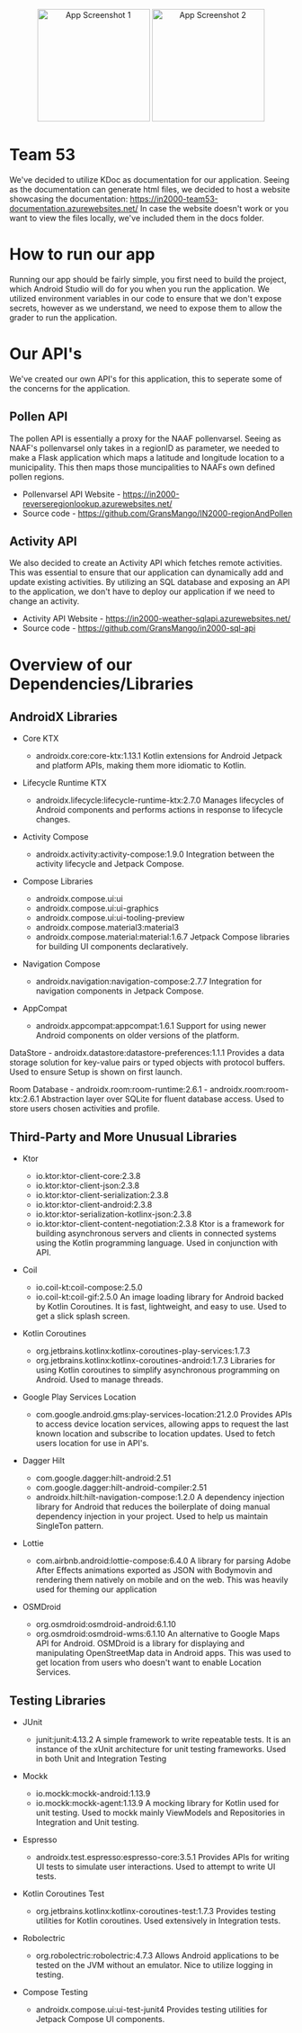 <p align="center">
  <img src="https://github.com/GransMango/Weather-to-run/assets/78266855/c278fb2a-375d-4471-922a-a850a2ae4908" alt="App Screenshot 1" width="200"/>
  <img src="https://github.com/GransMango/Weather-to-run/assets/78266855/ad23a47a-76e4-4b0e-bc3f-44850f81f63d" alt="App Screenshot 2" width="200"/>
</p>

# Team 53
We've decided to utilize KDoc as documentation for our application.
Seeing as the documentation can generate html files, we decided to host a website showcasing the documentation: https://in2000-team53-documentation.azurewebsites.net/
In case the website doesn't work or you want to view the files locally, we've included them in the docs folder.

# How to run our app
Running our app should be fairly simple, you first need to build the project, which Android Studio will do for you when you run the application.
We utilized environment variables in our code to ensure that we don't expose secrets, however as we understand, we need to expose them to allow the grader to run the application.

# Our API's
We've created our own API's for this application, this to seperate some of the concerns for the application.

## Pollen API
The pollen API is essentially a proxy for the NAAF pollenvarsel.
Seeing as NAAF's pollenvarsel only takes in a regionID as parameter, we needed to make a Flask application which maps a latitude and longitude location to a municipality. 
This then maps those muncipalities to NAAFs own defined pollen regions.

 - Pollenvarsel API Website - https://in2000-reverseregionlookup.azurewebsites.net/
 - Source code - https://github.com/GransMango/IN2000-regionAndPollen

## Activity API
We also decided to create an Activity API which fetches remote activities. 
This was essential to ensure that our application can dynamically add and update existing activities.
By utilizing an SQL database and exposing an API to the application, we don't have to deploy our application if we need to change an activity.

 - Activity API Website - https://in2000-weather-sqlapi.azurewebsites.net/
 - Source code - https://github.com/GransMango/in2000-sql-api

# Overview of our Dependencies/Libraries

## AndroidX Libraries

- Core KTX
    - androidx.core:core-ktx:1.13.1
    Kotlin extensions for Android Jetpack and platform APIs, making them more idiomatic to Kotlin.

- Lifecycle Runtime KTX
    - androidx.lifecycle:lifecycle-runtime-ktx:2.7.0
    Manages lifecycles of Android components and performs actions in response to lifecycle changes.

- Activity Compose
    - androidx.activity:activity-compose:1.9.0
    Integration between the activity lifecycle and Jetpack Compose.

- Compose Libraries
    - androidx.compose.ui:ui
    - androidx.compose.ui:ui-graphics
    - androidx.compose.ui:ui-tooling-preview
    - androidx.compose.material3:material3
    - androidx.compose.material:material:1.6.7
    Jetpack Compose libraries for building UI components declaratively.

- Navigation Compose
    - androidx.navigation:navigation-compose:2.7.7
    Integration for navigation components in Jetpack Compose.

- AppCompat
    - androidx.appcompat:appcompat:1.6.1
    Support for using newer Android components on older versions of the platform.

DataStore
    - androidx.datastore:datastore-preferences:1.1.1
    Provides a data storage solution for key-value pairs or typed objects with protocol buffers. Used to ensure Setup is shown on first launch.

Room Database
    - androidx.room:room-runtime:2.6.1
    - androidx.room:room-ktx:2.6.1
    Abstraction layer over SQLite for fluent database access. Used to store users chosen activities and profile.

## Third-Party and More Unusual Libraries

- Ktor
    - io.ktor:ktor-client-core:2.3.8
    - io.ktor:ktor-client-json:2.3.8
    - io.ktor:ktor-client-serialization:2.3.8
    - io.ktor:ktor-client-android:2.3.8
    - io.ktor:ktor-serialization-kotlinx-json:2.3.8
    - io.ktor:ktor-client-content-negotiation:2.3.8
    Ktor is a framework for building asynchronous servers and clients in connected systems using the Kotlin programming language.
    Used in conjunction with API.

- Coil
    - io.coil-kt:coil-compose:2.5.0
    - io.coil-kt:coil-gif:2.5.0
    An image loading library for Android backed by Kotlin Coroutines. It is fast, lightweight, and easy to use.
    Used to get a slick splash screen.

- Kotlin Coroutines
    - org.jetbrains.kotlinx:kotlinx-coroutines-play-services:1.7.3
    - org.jetbrains.kotlinx:kotlinx-coroutines-android:1.7.3
    Libraries for using Kotlin coroutines to simplify asynchronous programming on Android.
    Used to manage threads.

- Google Play Services Location
    - com.google.android.gms:play-services-location:21.2.0
    Provides APIs to access device location services, allowing apps to request the last known location and subscribe to location updates.
    Used to fetch users location for use in API's.

- Dagger Hilt
    - com.google.dagger:hilt-android:2.51
    - com.google.dagger:hilt-android-compiler:2.51
    - androidx.hilt:hilt-navigation-compose:1.2.0
    A dependency injection library for Android that reduces the boilerplate of doing manual dependency injection in your project.
    Used to help us maintain SingleTon pattern.

- Lottie
    - com.airbnb.android:lottie-compose:6.4.0
    A library for parsing Adobe After Effects animations exported as JSON with Bodymovin and rendering them natively on mobile and on the web.
    This was heavily used for theming our application

- OSMDroid
    - org.osmdroid:osmdroid-android:6.1.10
    - org.osmdroid:osmdroid-wms:6.1.10
    An alternative to Google Maps API for Android. OSMDroid is a library for displaying and manipulating OpenStreetMap data in Android apps.
    This was used to get location from users who doesn't want to enable Location Services.

## Testing Libraries

- JUnit
    - junit:junit:4.13.2
    A simple framework to write repeatable tests. It is an instance of the xUnit architecture for unit testing frameworks.
    Used in both Unit and Integration Testing

- Mockk
    - io.mockk:mockk-android:1.13.9
    - io.mockk:mockk-agent:1.13.9
    A mocking library for Kotlin used for unit testing. Used to mockk mainly ViewModels and Repositories in Integration and Unit testing.

- Espresso
    - androidx.test.espresso:espresso-core:3.5.1
    Provides APIs for writing UI tests to simulate user interactions.
    Used to attempt to write UI tests.

- Kotlin Coroutines Test
    - org.jetbrains.kotlinx:kotlinx-coroutines-test:1.7.3
    Provides testing utilities for Kotlin coroutines.
    Used extensively in Integration tests.

- Robolectric
    - org.robolectric:robolectric:4.7.3
    Allows Android applications to be tested on the JVM without an emulator.
    Nice to utilize logging in testing.

- Compose Testing
    - androidx.compose.ui:ui-test-junit4
    Provides testing utilities for Jetpack Compose UI components.
